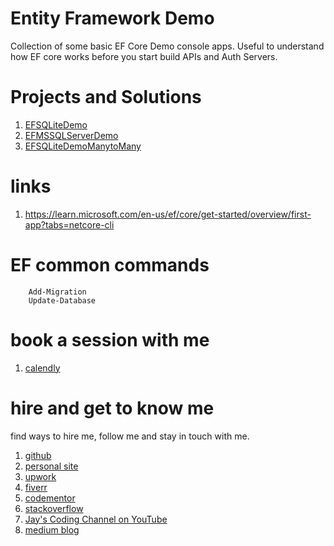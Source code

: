 # Entity Framework Demo

Collection of some basic EF Core Demo console apps. Useful to understand how EF core works before you start build APIs and Auth Servers.

# Projects and Solutions

1. [EFSQLiteDemo](EFSQLiteDemo)
1. [EFMSSQLServerDemo](EFMSSQLServerDemo)
1. [EFSQLiteDemoManytoMany](EFSQLiteDemoManytoMany)

# links

1. https://learn.microsoft.com/en-us/ef/core/get-started/overview/first-app?tabs=netcore-cli

# EF common commands

```
    Add-Migration  
    Update-Database
```

# book a session with me

1. [calendly](https://calendly.com/jaycodingtutor/30min)

# hire and get to know me

find ways to hire me, follow me and stay in touch with me.

1. [github](https://github.com/Jay-study-nildana)
1. [personal site](https://thechalakas.com)
1. [upwork](https://www.upwork.com/fl/vijayasimhabr)
1. [fiverr](https://www.fiverr.com/jay_codeguy)
1. [codementor](https://www.codementor.io/@vijayasimhabr)
1. [stackoverflow](https://stackoverflow.com/users/5338888/jay)
1. [Jay's Coding Channel on YouTube](https://www.youtube.com/channel/UCJJVulg4J7POMdX0veuacXw/)
1. [medium blog](https://medium.com/@vijayasimhabr)
